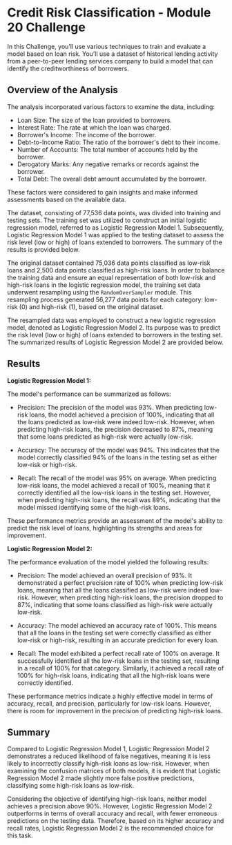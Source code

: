 # Credit Risk Classification - Module 20 Challenge
In this Challenge, you’ll use various techniques to train and evaluate a model based on loan risk. You’ll use a dataset of historical lending activity from a peer-to-peer lending services company to build a model that can identify the creditworthiness of borrowers.

## Overview of the Analysis

The analysis incorporated various factors to examine the data, including:

* Loan Size: The size of the loan provided to borrowers.
* Interest Rate: The rate at which the loan was charged.
* Borrower's Income: The income of the borrower.
* Debt-to-Income Ratio: The ratio of the borrower's debt to their income.
* Number of Accounts: The total number of accounts held by the borrower.
* Derogatory Marks: Any negative remarks or records against the borrower.
* Total Debt: The overall debt amount accumulated by the borrower.

These factors were considered to gain insights and make informed assessments based on the available data.

The dataset, consisting of 77,536 data points, was divided into training and testing sets. The training set was utilized to construct an initial logistic regression model, referred to as Logistic Regression Model 1. Subsequently, Logistic Regression Model 1 was applied to the testing dataset to assess the risk level (low or high) of loans extended to borrowers. The summary of the results is provided below.

The original dataset contained 75,036 data points classified as low-risk loans and 2,500 data points classified as high-risk loans. In order to balance the training data and ensure an equal representation of both low-risk and high-risk loans in the logistic regression model, the training set data underwent resampling using the `RandomOverSampler` module. This resampling process generated 56,277 data points for each category: low-risk (0) and high-risk (1), based on the original dataset.

The resampled data was employed to construct a new logistic regression model, denoted as Logistic Regression Model 2. Its purpose was to predict the risk level (low or high) of loans extended to borrowers in the testing set. The summarized results of Logistic Regression Model 2 are provided below.

## Results

<strong>Logistic Regression Model 1:</strong>

The model's performance can be summarized as follows:

- Precision: The precision of the model was 93%. When predicting low-risk loans, the model achieved a precision of 100%, indicating that all the loans predicted as low-risk were indeed low-risk. However, when predicting high-risk loans, the precision decreased to 87%, meaning that some loans predicted as high-risk were actually low-risk.

- Accuracy: The accuracy of the model was 94%. This indicates that the model correctly classified 94% of the loans in the testing set as either low-risk or high-risk.

- Recall: The recall of the model was 95% on average. When predicting low-risk loans, the model achieved a recall of 100%, meaning that it correctly identified all the low-risk loans in the testing set. However, when predicting high-risk loans, the recall was 89%, indicating that the model missed identifying some of the high-risk loans.

These performance metrics provide an assessment of the model's ability to predict the risk level of loans, highlighting its strengths and areas for improvement.

<strong>Logistic Regression Model 2:</strong>

The performance evaluation of the model yielded the following results:

- Precision: The model achieved an overall precision of 93%. It demonstrated a perfect precision rate of 100% when predicting low-risk loans, meaning that all the loans classified as low-risk were indeed low-risk. However, when predicting high-risk loans, the precision dropped to 87%, indicating that some loans classified as high-risk were actually low-risk.

- Accuracy: The model achieved an accuracy rate of 100%. This means that all the loans in the testing set were correctly classified as either low-risk or high-risk, resulting in an accurate prediction for every loan.

- Recall: The model exhibited a perfect recall rate of 100% on average. It successfully identified all the low-risk loans in the testing set, resulting in a recall of 100% for that category. Similarly, it achieved a recall rate of 100% for high-risk loans, indicating that all the high-risk loans were correctly identified.

These performance metrics indicate a highly effective model in terms of accuracy, recall, and precision, particularly for low-risk loans. However, there is room for improvement in the precision of predicting high-risk loans.

## Summary

Compared to Logistic Regression Model 1, Logistic Regression Model 2 demonstrates a reduced likelihood of false negatives, meaning it is less likely to incorrectly classify high-risk loans as low-risk. However, when examining the confusion matrices of both models, it is evident that Logistic Regression Model 2 made slightly more false positive predictions, classifying some high-risk loans as low-risk.

Considering the objective of identifying high-risk loans, neither model achieves a precision above 90%. However, Logistic Regression Model 2 outperforms in terms of overall accuracy and recall, with fewer erroneous predictions on the testing data. Therefore, based on its higher accuracy and recall rates, Logistic Regression Model 2 is the recommended choice for this task.
